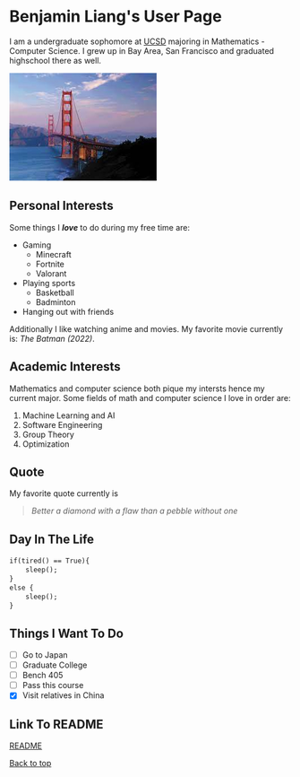 # Benjamin Liang's User Page

I am a undergraduate sophomore at [UCSD](https://ucsd.edu/) majoring in Mathematics - Computer Science. I grew up in Bay Area, San Francisco and graduated highschool there as well.

![San Francisco](SF.jpg)

## Personal Interests
Some things I ***love*** to do during my free time are:
- Gaming
  - Minecraft
  - Fortnite
  - Valorant
- Playing sports 
  - Basketball
  - Badminton
- Hanging out with friends

Additionally I like watching anime and movies. My favorite movie currently is: *The Batman (2022)*.

## Academic Interests
Mathematics and computer science both pique my intersts hence my current major. Some fields of math and computer science I love in order are:

1. Machine Learning and AI
2. Software Engineering
3. Group Theory
4. Optimization

## Quote
My favorite quote currently is
> *Better a diamond with a flaw than a pebble without one*

## Day In The Life
```
if(tired() == True){
    sleep();
}
else {
    sleep();
}
```

## Things I Want To Do
- [ ] Go to Japan
- [ ] Graduate College
- [ ] Bench 405
- [ ] Pass this course
- [x] Visit relatives in China 

## Link To README
[README](README.md)

[Back to top](#benjamin-liangs-user-page)